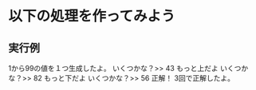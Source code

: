 # 以下の処理を作ってみよう

## 実行例
1から99の値を１つ生成したよ。
いくつかな？>> 43
もっと上だよ
いくつかな？>> 82
もっと下だよ
いくつかな？>> 56
正解！
3回で正解したよ。


